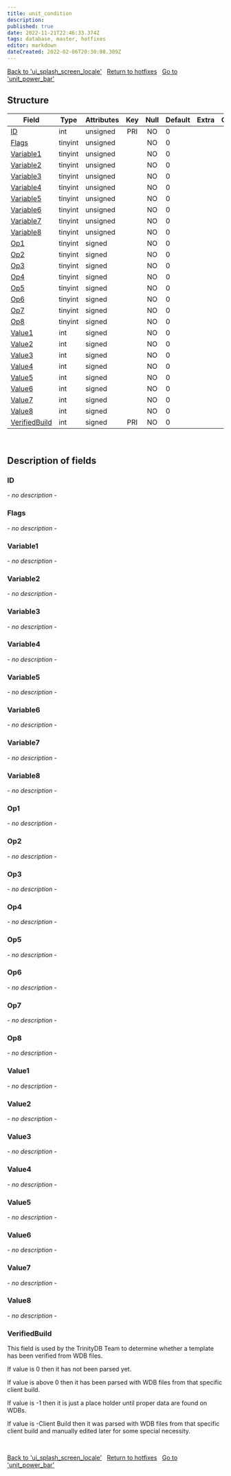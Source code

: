 ```yaml
---
title: unit_condition
description: 
published: true
date: 2022-11-21T22:46:33.374Z
tags: database, master, hotfixes
editor: markdown
dateCreated: 2022-02-06T20:30:08.309Z
---
```


<a href="https://trinitycore.info/en/database/master/hotfixes/ui_splash_screen_locale" class="mt-5 v-btn v-btn--depressed v-btn--flat v-btn--outlined theme--light v-size--default darkblue--text text--lighten-3"><span class="v-btn__content"><i aria-hidden="true" class="v-icon notranslate v-icon--left mdi mdi-arrow-left theme--light"></i><span>Back to 'ui_splash_screen_locale'</span></span></a>&nbsp;&nbsp;&nbsp;<a href="https://trinitycore.info/en/database/master/hotfixes/home" class="mt-5 v-btn v-btn--depressed v-btn--flat v-btn--outlined theme--light v-size--default darkblue--text text--lighten-3"><span class="v-btn__content"><i aria-hidden="true" class="v-icon notranslate v-icon--left mdi mdi-home-outline theme--light"></i><span>Return to hotfixes</span></span></a>&nbsp;&nbsp;&nbsp;<a href="https://trinitycore.info/en/database/master/hotfixes/unit_power_bar" class="mt-5 v-btn v-btn--depressed v-btn--flat v-btn--outlined theme--light v-size--default darkblue--text text--lighten-3"><span class="v-btn__content"><span>Go to 'unit_power_bar'</span><i aria-hidden="true" class="v-icon notranslate v-icon--right mdi mdi-arrow-right theme--light"></i></span></a>

## Structure

| Field | Type | Attributes | Key | Null | Default | Extra | Comment |
| --- | --- | --- | :---: | :---: | --- | --- | --- |
| [ID](#id) | int | unsigned | PRI | NO | 0 |  |  |
| [Flags](#flags) | tinyint | unsigned |  | NO | 0 |  |  |
| [Variable1](#variable1) | tinyint | unsigned |  | NO | 0 |  |  |
| [Variable2](#variable2) | tinyint | unsigned |  | NO | 0 |  |  |
| [Variable3](#variable3) | tinyint | unsigned |  | NO | 0 |  |  |
| [Variable4](#variable4) | tinyint | unsigned |  | NO | 0 |  |  |
| [Variable5](#variable5) | tinyint | unsigned |  | NO | 0 |  |  |
| [Variable6](#variable6) | tinyint | unsigned |  | NO | 0 |  |  |
| [Variable7](#variable7) | tinyint | unsigned |  | NO | 0 |  |  |
| [Variable8](#variable8) | tinyint | unsigned |  | NO | 0 |  |  |
| [Op1](#op1) | tinyint | signed |  | NO | 0 |  |  |
| [Op2](#op2) | tinyint | signed |  | NO | 0 |  |  |
| [Op3](#op3) | tinyint | signed |  | NO | 0 |  |  |
| [Op4](#op4) | tinyint | signed |  | NO | 0 |  |  |
| [Op5](#op5) | tinyint | signed |  | NO | 0 |  |  |
| [Op6](#op6) | tinyint | signed |  | NO | 0 |  |  |
| [Op7](#op7) | tinyint | signed |  | NO | 0 |  |  |
| [Op8](#op8) | tinyint | signed |  | NO | 0 |  |  |
| [Value1](#value1) | int | signed |  | NO | 0 |  |  |
| [Value2](#value2) | int | signed |  | NO | 0 |  |  |
| [Value3](#value3) | int | signed |  | NO | 0 |  |  |
| [Value4](#value4) | int | signed |  | NO | 0 |  |  |
| [Value5](#value5) | int | signed |  | NO | 0 |  |  |
| [Value6](#value6) | int | signed |  | NO | 0 |  |  |
| [Value7](#value7) | int | signed |  | NO | 0 |  |  |
| [Value8](#value8) | int | signed |  | NO | 0 |  |  |
| [VerifiedBuild](#verifiedbuild) | int | signed | PRI | NO | 0 |  |  |
&nbsp;
## Description of fields

### ID
*- no description -*
&nbsp;

### Flags
*- no description -*
&nbsp;

### Variable1
*- no description -*
&nbsp;

### Variable2
*- no description -*
&nbsp;

### Variable3
*- no description -*
&nbsp;

### Variable4
*- no description -*
&nbsp;

### Variable5
*- no description -*
&nbsp;

### Variable6
*- no description -*
&nbsp;

### Variable7
*- no description -*
&nbsp;

### Variable8
*- no description -*
&nbsp;

### Op1
*- no description -*
&nbsp;

### Op2
*- no description -*
&nbsp;

### Op3
*- no description -*
&nbsp;

### Op4
*- no description -*
&nbsp;

### Op5
*- no description -*
&nbsp;

### Op6
*- no description -*
&nbsp;

### Op7
*- no description -*
&nbsp;

### Op8
*- no description -*
&nbsp;

### Value1
*- no description -*
&nbsp;

### Value2
*- no description -*
&nbsp;

### Value3
*- no description -*
&nbsp;

### Value4
*- no description -*
&nbsp;

### Value5
*- no description -*
&nbsp;

### Value6
*- no description -*
&nbsp;

### Value7
*- no description -*
&nbsp;

### Value8
*- no description -*
&nbsp;

### VerifiedBuild
This field is used by the TrinityDB Team to determine whether a template has been verified from WDB files.

If value is 0 then it has not been parsed yet.

If value is above 0 then it has been parsed with WDB files from that specific client build.

If value is -1 then it is just a place holder until proper data are found on WDBs.

If value is -Client Build then it was parsed with WDB files from that specific client build and manually edited later for some special necessity.

&nbsp;

<a href="https://trinitycore.info/en/database/master/hotfixes/ui_splash_screen_locale" class="mt-5 v-btn v-btn--depressed v-btn--flat v-btn--outlined theme--light v-size--default darkblue--text text--lighten-3"><span class="v-btn__content"><i aria-hidden="true" class="v-icon notranslate v-icon--left mdi mdi-arrow-left theme--light"></i><span>Back to 'ui_splash_screen_locale'</span></span></a>&nbsp;&nbsp;&nbsp;<a href="https://trinitycore.info/en/database/master/hotfixes/home" class="mt-5 v-btn v-btn--depressed v-btn--flat v-btn--outlined theme--light v-size--default darkblue--text text--lighten-3"><span class="v-btn__content"><i aria-hidden="true" class="v-icon notranslate v-icon--left mdi mdi-home-outline theme--light"></i><span>Return to hotfixes</span></span></a>&nbsp;&nbsp;&nbsp;<a href="https://trinitycore.info/en/database/master/hotfixes/unit_power_bar" class="mt-5 v-btn v-btn--depressed v-btn--flat v-btn--outlined theme--light v-size--default darkblue--text text--lighten-3"><span class="v-btn__content"><span>Go to 'unit_power_bar'</span><i aria-hidden="true" class="v-icon notranslate v-icon--right mdi mdi-arrow-right theme--light"></i></span></a>

